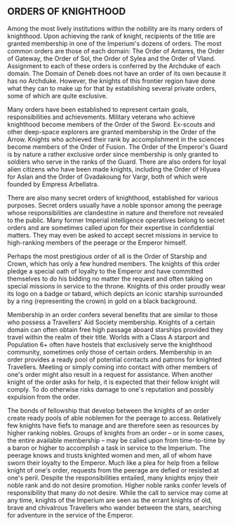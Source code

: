 ## ORDERS OF KNIGHTHOOD

Among the most lively institutions within the nobility are its many orders of knighthood. Upon achieving the rank of knight, recipients of the title are granted membership in one of the Imperium's dozens of orders. The most common orders are those of each domain: The Order of Antares, the Order of Gateway, the Order of Sol, the Order of Sylea and the Order of Vland. Assignment to each of these orders is conferred by the Archduke of each domain. The Domain of Deneb does not have an order of its own because it has no Archduke. However, the knights of this frontier region have done what they can to make up for that by establishing several private orders, some of which are quite exclusive.

Many orders have been established to represent certain goals, responsibilities and achievements. Military veterans who achieve knighthood become members of the Order of the Sword. Ex-scouts and other deep-space explorers are granted membership in the Order of the Arrow. Knights who achieved their rank by accomplishment in the sciences become members of the Order of Fusion. The Order of the Emperor's Guard is by nature a rather exclusive order since membership is only granted to soldiers who serve in the ranks of the Guard. There are also orders for loyal alien citizens who have been made knights, including the Order of Hlyuea for Aslan and the Order of Gvadakoung for Vargr, both of which were founded by Empress Arbellatra.

There are also many secret orders of knighthood, established for various purposes. Secret orders usually have a noble sponsor among the peerage whose responsibilities are clandestine in nature and therefore not revealed to the public. Many former Imperial intelligence operatives belong to secret orders and are sometimes called upon for their expertise in confidential matters. They may even be asked to accept secret missions in service to high-ranking members of the peerage or the Emperor himself.

Perhaps the most prestigious order of all is the Order of Starship and Crown, which has only a few hundred members. The knights of this order pledge a special oath of loyalty to the Emperor and have committed themselves to do his bidding no matter the request and often taking on special missions in service to the throne. Knights of this order proudly wear its logo on a badge or tabard, which depicts an iconic starship surrounded by a ring (representing the crown) in gold on a black background.

Membership in an order confers several benefits that are similar to those who possess a Travellers' Aid Society membership. Knights of a certain domain can often obtain free high passage aboard starships provided they travel within the realm of their title. Worlds with a Class A starport and Population 6+ often have hostels that exclusively serve the knighthood community, sometimes only those of certain orders. Membership in an order provides a ready pool of potential contacts and patrons for knighted Travellers. Meeting or simply coming into contact with other members of one's order might also result in a request for assistance. When another knight of the order asks for help, it is expected that their fellow knight will comply. To do otherwise risks damage to one's reputation and possibly expulsion from the order.

The bonds of fellowship that develop between the knights of an order create ready pools of able noblemen for the peerage to access. Relatively few knights have fiefs to manage and are therefore seen as resources by higher ranking nobles. Groups of knights from an order – or in some cases, the entire available membership – may be called upon from time-to-time by a baron or higher to accomplish a task in service to the Imperium. The peerage knows and trusts knighted women and men, all of whom have sworn their loyalty to the Emperor. Much like a plea for help from a fellow knight of one's order, requests from the peerage are defied or resisted at one's peril. Despite the responsibilities entailed, many knights enjoy their noble rank and do not desire promotion. Higher noble ranks confer levels of responsibility that many do not desire. While the call to service may come at any time, knights of the Imperium are seen as the errant knights of old, brave and chivalrous Travellers who wander between the stars, searching for adventure in the service of the Emperor.